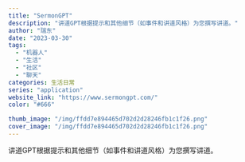 ```yaml
---
title: "SermonGPT"
description: "讲道GPT根据提示和其他细节（如事件和讲道风格）为您撰写讲道。"
author: "瑞东"
date: "2023-03-30"
tags:
  - "机器人"
  - "生活"
  - "社区"
  - "聊天"
categories: 生活日常
series: "application"
website_link: "https://www.sermongpt.com/"
color: "#666"

thumb_image: "/img/ffdd7e894465d702d2d28246fb1c1f26.png"
cover_image: "/img/ffdd7e894465d702d2d28246fb1c1f26.png"
---
```


讲道GPT根据提示和其他细节（如事件和讲道风格）为您撰写讲道。